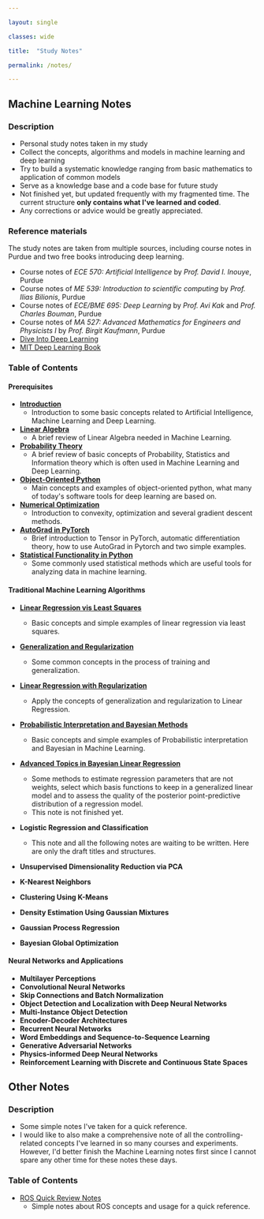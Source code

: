 ```yaml
---

layout: single 

classes: wide

title:  "Study Notes" 

permalink: /notes/

---
```


## Machine Learning Notes

### Description

- Personal study notes taken in my study
- Collect the concepts, algorithms and models in machine learning and deep learning
- Try to build a systematic knowledge ranging from basic mathematics to application of common models
- Serve as a knowledge base and a code base for future study
- Not finished yet, but updated frequently with my fragmented time. The current structure **only contains what I've learned and coded**.
- Any corrections or advice would be greatly appreciated.

### Reference materials

The study notes are taken from multiple sources, including course notes in Purdue and two free books introducing deep learning.

- Course notes of *ECE 570: Artificial Intelligence* by *Prof. David I. Inouye*, Purdue
- Course notes of *ME 539: Introduction to scientific computing* by *Prof. Ilias Bilionis*, Purdue
- Course notes of *ECE/BME 695: Deep Learning* by *Prof. Avi Kak* and *Prof. Charles Bouman*, Purdue
- Course notes of *MA 527: Advanced Mathematics for Engineers and Physicists I* by *Prof. Birgit Kaufmann*, Purdue
- [Dive Into Deep Learning](https://d2l.ai/chapter_preface/index.html)
- [MIT Deep Learning Book](https://www.deeplearningbook.org/)

### Table of Contents

#### Prerequisites

- **[Introduction](https://knoero.github.io/files/0_Prerequisites/00%20Introduction.pdf)**
  - Introduction to some basic concepts related to Artificial Intelligence, Machine Learning and Deep Learning. 
- **[Linear Algebra](https://knoero.github.io/files/0_Prerequisites/01%20Linear%20Algebra.pdf)**
  - A brief review of Linear Algebra needed in Machine Learning.
- **[Probability Theory](https://knoero.github.io/files/0_Prerequisites/02%20Probability%20Theory.pdf)**
  - A brief review of basic concepts of Probability, Statistics and Information theory which is often used in Machine Learning and Deep Learning.
- **[Object-Oriented Python](https://knoero.github.io/files/0_Prerequisites/03%20Object-Oriented%20Python.pdf)**
  - Main concepts and examples of object-oriented python, what many of today's software tools for deep learning are based on.
- **[Numerical Optimization](https://knoero.github.io/files/0_Prerequisites/04%20Numerical%20Optimization.pdf)**
  - Introduction to convexity, optimization and several gradient descent methods.
- **[AutoGrad in PyTorch](https://knoero.github.io/files/0_Prerequisites/04%20Numerical%20Optimization.pdf)**
  - Brief introduction to Tensor in PyTorch, automatic differentiation theory, how to use AutoGrad in Pytorch and two simple examples.
- **[Statistical Functionality in Python](https://knoero.github.io/files/0_Prerequisites/06%20Statistical%20Functionality%20in%20Python.pdf)**
  - Some commonly used statistical methods which are useful tools for analyzing data in machine learning.

#### Traditional Machine Learning Algorithms

- **[Linear Regression vis Least Squares](https://knoero.github.io/files/1_Basics/00%20Linear%20Regression%20via%20Least%20Squares.pdf)**
  - Basic concepts and simple examples of linear regression via least squares.
- **[Generalization and Regularization](https://knoero.github.io/files/1_Basics/01%20Generalization%20and%20Regularization.pdf)**
  - Some common concepts in the process of training and generalization.
- **[Linear Regression with Regularization](https://knoero.github.io/files/1_Basics/02%20Linear%20Regression%20with%20Regularization.pdf)**
  - Apply the concepts of generalization and regularization to Linear Regression.

- **[Probabilistic Interpretation and Bayesian Methods](https://knoero.github.io/files/1_Basics/03%20Probabilistic%20Interpretation%20and%20Bayesian%20Methods.pdf)**
  - Basic concepts and simple examples of Probabilistic interpretation and Bayesian in Machine Learning.
- **[Advanced Topics in Bayesian Linear Regression](https://knoero.github.io/files/1_Basics/04%20Advanced%20Topics%20in%20Bayesian%20Linear%20Regression.pdf)**
  - Some methods to estimate regression parameters that are not weights, select which basis functions to keep in a generalized linear model and to assess the quality of the posterior point-predictive distribution of a regression model.
  - This note is not finished yet.
- **Logistic Regression and Classification** 
  - This note and all the following notes are waiting to be written. Here are only the draft titles and structures.

- **Unsupervised Dimensionality Reduction via PCA**
- **K-Nearest Neighbors**
- **Clustering Using K-Means**
- **Density Estimation Using Gaussian Mixtures**
- **Gaussian Process Regression**
- **Bayesian Global Optimization**

#### Neural Networks and Applications

- **Multilayer Perceptions**
- **Convolutional Neural Networks**
- **Skip Connections and Batch Normalization**
- **Object Detection and Localization with Deep Neural Networks**
- **Multi-Instance Object Detection**
- **Encoder-Decoder Architectures**
- **Recurrent Neural Networks**
- **Word Embeddings and Sequence-to-Sequence Learning**
- **Generative Adversarial Networks**
- **Physics-informed Deep Neural Networks**
- **Reinforcement Learning with Discrete and Continuous State Spaces**

## Other Notes

### Description

- Some simple notes I've taken for a quick reference. 
- I would like to also make a comprehensive note of all the controlling-related concepts I've learned in so many courses and experiments. However, I'd better finish the Machine Learning notes first since I cannot spare any other time for these notes these days.

### Table of Contents

- [ROS Quick Review Notes](https://knoero.github.io/files/Others/00%20ROS%20Quick%20Review%20Notes.pdf)
  - Simple notes about ROS concepts and usage for a quick reference.

